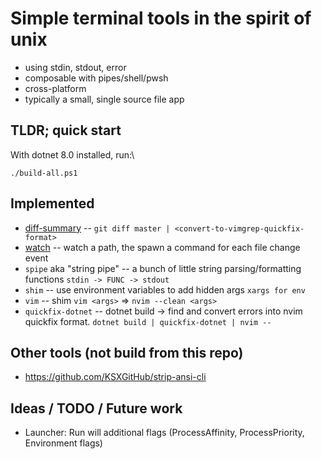 # Simple terminal tools in the spirit of unix

- using stdin, stdout, error
- composable with pipes/shell/pwsh
- cross-platform
- typically a small, single source file app

## TLDR; quick start

With dotnet 8.0 installed, run:\
```
./build-all.ps1
```

## Implemented
- [diff-summary](./diff-summary/README.md) -- `git diff master | <convert-to-vimgrep-quickfix-format>` 
- [watch](./watch/README.md) -- watch a path, the spawn a command for each file change event
- `spipe` aka "string pipe" -- a bunch of little string parsing/formatting functions `stdin -> FUNC -> stdout`
- `shim` -- use environment variables to add hidden args `xargs for env`
- `vim` -- shim `vim <args>` => `nvim --clean <args>`
- `quickfix-dotnet` -- dotnet build -> find and convert errors into nvim quickfix format. `dotnet build | quickfix-dotnet | nvim --`

## Other tools (not build from this repo)
 - https://github.com/KSXGitHub/strip-ansi-cli


## Ideas / TODO / Future work
- Launcher: Run will additional flags (ProcessAffinity, ProcessPriority, Environment flags)
